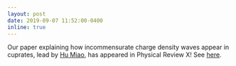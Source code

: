 ```yaml
---
layout: post
date: 2019-09-07 11:52:00-0400
inline: true
---
```


Our paper explaining how incommensurate charge density waves appear in cuprates, lead by [Hu Miao](/people/hu_miao/), has appeared in Physical Review X! See [here](/publications/#miao2019formation). 
